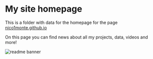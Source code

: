 # My site homepage

This is a folder with data for the homepage for the page [nico1monte.github.io](https://nico1monte.github.io)

On this page you can find news about all my projects, data, videos and more!

![readme banner](./data_src/banner.png)
